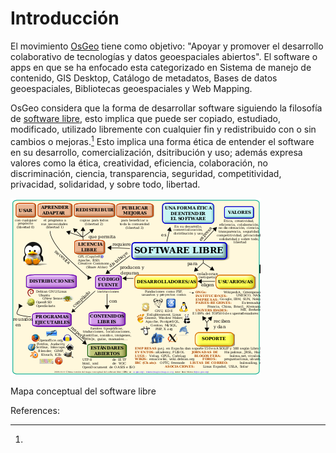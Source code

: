 # Introducción

El movimiento [OsGeo](https://www.osgeo.org/projects/) tiene como objetivo: "Apoyar y promover el desarrollo colaborativo de tecnologías y datos geoespaciales abiertos". El software o apps  en que se ha enfocado esta categorizado en Sistema de manejo de contenido, GIS Desktop, Catálogo de metadatos, Bases de datos geoespaciales, Bibliotecas geoespaciales y Web Mapping.

OsGeo considera que la forma de desarrollar software siguiendo la filosofía de [software libre](https://www.osgeo.org/about/what-is-open-source/), esto implica que puede ser copiado, estudiado, modificado, utilizado libremente con cualquier fin y redistribuido con o sin cambios o mejoras.[[^1]](https://es.wikipedia.org/wiki/Software_libre#Las_cuatro_libertades_del_software_libre "Software libre") Esto implica una forma ética de entender el software en su desarrollo, comercialización, dsitribución y uso; además expresa valores como la ética, creatividad, eficiencia, colaboración, no discriminación, ciencia, transparencia, seguridad, competitividad, privacidad, solidaridad, y sobre todo, libertad.

![](/assets/Mapa_conceptual_del_software_libre.png)

Mapa conceptual del software libre



References:



[^1]: 

